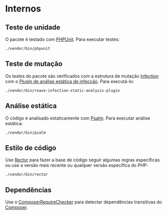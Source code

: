 # Internos

## Teste de unidade

O pacote é testado com [PHPUnit](https://phpunit.de/).
Para executar testes:

```shell
./vendor/bin/phpunit
```

## Teste de mutação

Os testes do pacote são verificados com a estrutura de mutação [Infection](https://infection.github.io/) com o
[Plugin de análise estática de infecção](https://github.com/Roave/infection-static-análise-plugin).
Para executá-lo:

```shell
./vendor/bin/roave-infection-static-analysis-plugin
```

## Análise estática

O código é analisado estaticamente com [Psalm](https://psalm.dev/).
Para executar análise estática:

```shell
./vendor/bin/psalm
```

## Estilo de código

Use [Rector](https://github.com/rectorphp/rector) para fazer a base de código seguir algumas regras específicas ou
use a versão mais recente ou qualquer versão específica do PHP:

```shell
./vendor/bin/rector
```

## Dependências

Use o [ComposerRequireChecker](https://github.com/maglnet/ComposerRequireChecker) para detectar
dependências transitivas do [Composer](https://getcomposer.org/).
